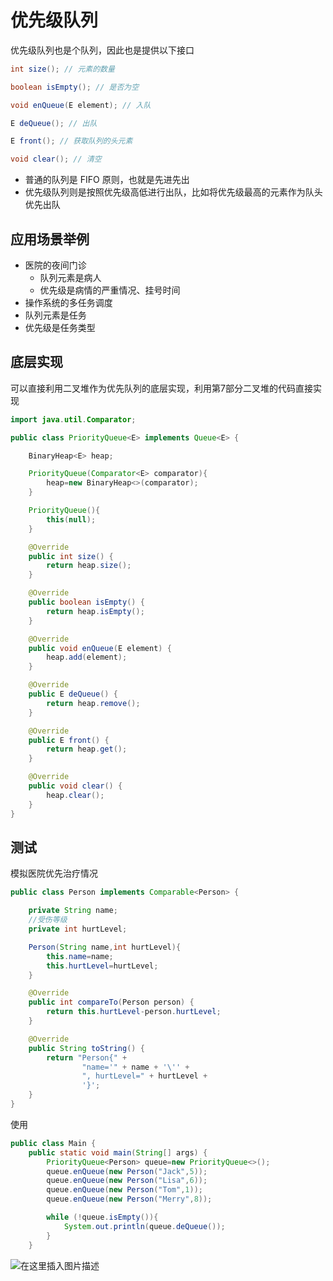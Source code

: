 # 优先级队列

优先级队列也是个队列，因此也是提供以下接口

```java
int size(); // 元素的数量 

boolean isEmpty(); // 是否为空 

void enQueue(E element); // 入队 

E deQueue(); // 出队 

E front(); // 获取队列的头元素 

void clear(); // 清空
```

- 普通的队列是 FIFO 原则，也就是先进先出
-  优先级队列则是按照优先级高低进行出队，比如将优先级最高的元素作为队头优先出队

## 应用场景举例

- 医院的夜间门诊
  - 队列元素是病人 
  - 优先级是病情的严重情况、挂号时间
-  操作系统的多任务调度 
  - 队列元素是任务 
  - 优先级是任务类型

## 底层实现

可以直接利用二叉堆作为优先队列的底层实现，利用第7部分二叉堆的代码直接实现

```java
import java.util.Comparator;

public class PriorityQueue<E> implements Queue<E> {

    BinaryHeap<E> heap;

    PriorityQueue(Comparator<E> comparator){
        heap=new BinaryHeap<>(comparator);
    }

    PriorityQueue(){
        this(null);
    }

    @Override
    public int size() {
        return heap.size();
    }

    @Override
    public boolean isEmpty() {
        return heap.isEmpty();
    }

    @Override
    public void enQueue(E element) {
        heap.add(element);
    }

    @Override
    public E deQueue() {
        return heap.remove();
    }

    @Override
    public E front() {
        return heap.get();
    }

    @Override
    public void clear() {
        heap.clear();
    }
}
```

## 测试

模拟医院优先治疗情况

```java
public class Person implements Comparable<Person> {

    private String name;
    //受伤等级
    private int hurtLevel;

    Person(String name,int hurtLevel){
        this.name=name;
        this.hurtLevel=hurtLevel;
    }

    @Override
    public int compareTo(Person person) {
        return this.hurtLevel-person.hurtLevel;
    }

    @Override
    public String toString() {
        return "Person{" +
                "name='" + name + '\'' +
                ", hurtLevel=" + hurtLevel +
                '}';
    }
}
```

使用

```java
public class Main {
    public static void main(String[] args) {
        PriorityQueue<Person> queue=new PriorityQueue<>();
        queue.enQueue(new Person("Jack",5));
        queue.enQueue(new Person("Lisa",6));
        queue.enQueue(new Person("Tom",1));
        queue.enQueue(new Person("Merry",8));

        while (!queue.isEmpty()){
            System.out.println(queue.deQueue());
        }
    }
```

![在这里插入图片描述](https://img-blog.csdnimg.cn/20200216153428353.png)